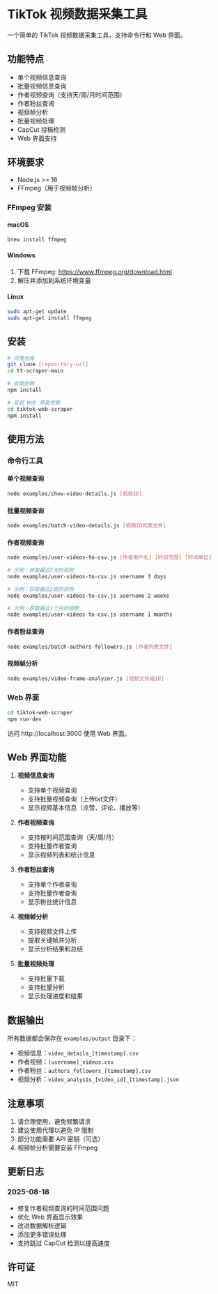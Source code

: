 # TikTok 视频数据采集工具

一个简单的 TikTok 视频数据采集工具，支持命令行和 Web 界面。

## 功能特点

- 单个视频信息查询
- 批量视频信息查询
- 作者视频查询（支持天/周/月时间范围）
- 作者粉丝查询
- 视频帧分析
- 批量视频处理
- CapCut 投稿检测
- Web 界面支持

## 环境要求

- Node.js >= 16
- FFmpeg（用于视频帧分析）

### FFmpeg 安装

#### macOS
```bash
brew install ffmpeg
```

#### Windows
1. 下载 FFmpeg: https://www.ffmpeg.org/download.html
2. 解压并添加到系统环境变量

#### Linux
```bash
sudo apt-get update
sudo apt-get install ffmpeg
```

## 安装

```bash
# 克隆仓库
git clone [repository-url]
cd tt-scraper-main

# 安装依赖
npm install

# 安装 Web 界面依赖
cd tiktok-web-scraper
npm install
```

## 使用方法

### 命令行工具

#### 单个视频查询
```bash
node examples/show-video-details.js [视频ID]
```

#### 批量视频查询
```bash
node examples/batch-video-details.js [视频ID列表文件]
```

#### 作者视频查询
```bash
node examples/user-videos-to-csv.js [作者用户名] [时间范围] [时间单位]

# 示例：获取最近3天的视频
node examples/user-videos-to-csv.js username 3 days

# 示例：获取最近2周的视频
node examples/user-videos-to-csv.js username 2 weeks

# 示例：获取最近1个月的视频
node examples/user-videos-to-csv.js username 1 months
```

#### 作者粉丝查询
```bash
node examples/batch-authors-followers.js [作者列表文件]
```

#### 视频帧分析
```bash
node examples/video-frame-analyzer.js [视频文件或ID]
```

### Web 界面

```bash
cd tiktok-web-scraper
npm run dev
```

访问 http://localhost:3000 使用 Web 界面。

## Web 界面功能

1. **视频信息查询**
   - 支持单个视频查询
   - 支持批量视频查询（上传txt文件）
   - 显示视频基本信息（点赞、评论、播放等）

2. **作者视频查询**
   - 支持按时间范围查询（天/周/月）
   - 支持批量作者查询
   - 显示视频列表和统计信息

3. **作者粉丝查询**
   - 支持单个作者查询
   - 支持批量作者查询
   - 显示粉丝统计信息

4. **视频帧分析**
   - 支持视频文件上传
   - 提取关键帧并分析
   - 显示分析结果和总结

5. **批量视频处理**
   - 支持批量下载
   - 支持批量分析
   - 显示处理进度和结果

## 数据输出

所有数据都会保存在 `examples/output` 目录下：

- 视频信息：`video_details_[timestamp].csv`
- 作者视频：`[username]_videos.csv`
- 作者粉丝：`authors_followers_[timestamp].csv`
- 视频分析：`video_analysis_[video_id]_[timestamp].json`

## 注意事项

1. 请合理使用，避免频繁请求
2. 建议使用代理以避免 IP 限制
3. 部分功能需要 API 密钥（可选）
4. 视频帧分析需要安装 FFmpeg

## 更新日志

### 2025-08-18
- 修复作者视频查询的时间范围问题
- 优化 Web 界面显示效果
- 改进数据解析逻辑
- 添加更多错误处理
- 支持跳过 CapCut 检测以提高速度

## 许可证

MIT